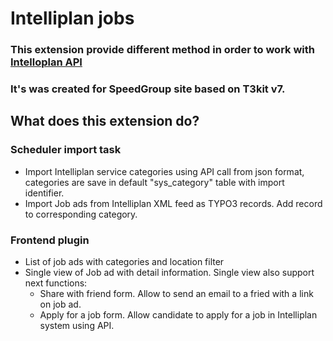 # Intelliplan jobs

### This extension provide different method in order to work with [Intelloplan API](https://intelliplan.zendesk.com/hc/sv)
### It's was created for SpeedGroup site based on T3kit v7.

## What does this extension do?

### Scheduler import task
* Import Intelliplan service categories using API call from json format,
categories are save in default "sys_category" table with import identifier.
* Import Job ads from Intelliplan XML feed as TYPO3 records. Add record to corresponding category.

### Frontend plugin
* List of job ads with categories and location filter
* Single view of Job ad with detail information. Single view also support next functions:
    * Share with friend form. Allow to send an email to a fried with a link on job ad.
    * Apply for a job form. Allow candidate to apply for a job in Intelliplan system using API.  


